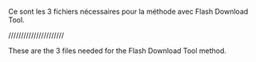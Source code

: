 Ce sont les 3 fichiers nécessaires pour la méthode avec Flash Download Tool.

//////////////////////

These are the 3 files needed for the Flash Download Tool method.
